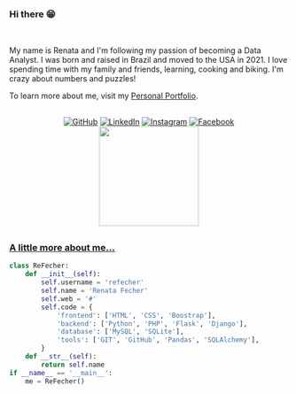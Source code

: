 <!--Banner session-->
<!-- <p align="center"><img src="https://imgur.com/jSBcQQe.png"/><br> -->
<!-- <a align="center"><img src="https://i.imgur.com/uTk6zzB.png"/><br> -->

<!--About session-->
<h3>Hi there 😁</h3>
<br>
<p>My name is Renata and I'm following my passion of becoming a Data Analyst. I was born and raised in Brazil and moved to the USA in 2021. I love spending time with my family and friends, learning, cooking and biking. I'm crazy about numbers and puzzles!</p>
To learn more about me, visit my <a target="_blank" rel="noopener noreferrer" href="#">Personal Portfolio</a>.

##

<!-- Badges session -->
<div align="center">
  <a href="https://github.com/refecher" target="_blank" rel="noopener noreferrer"><img src="https://img.shields.io/badge/GitHub-100000?style=lat-square&logo=github&logoColor=white" alt="GitHub"></a>
  <a href="https://www.linkedin.com/in/renatafecher" target="_blank" rel="noopener noreferrer"><img src="https://img.shields.io/badge/LinkedIn-0077B5?style=lat-square&logo=linkedin&logoColor=white" alt="LinkedIn"></a>
  <a href="https://www.instagram.com/renataklein/" target="_blank" rel="noopener noreferrer"><img src="https://img.shields.io/badge/Instagram-E4405F?style=lat-square&logo=instagram&logoColor=white" alt="Instagram"></a>
  <a href="https://www.facebook.com/srtklein" target="_blank" rel="noopener noreferrer"><img src="https://img.shields.io/badge/Facebook-1877F2?style=lat-square&logo=facebook&logoColor=white" alt="Facebook"></a>
</div>

<div align="center">
  <a href="https://github.com/refecher">
  <img height="180em" src="https://github-readme-stats.vercel.app/api/top-langs?username=refecher&layout=compact&langs_count=15&theme=tokyonight" />
</div>

##

<h3>A little more about me...</h3>
  
```python
class ReFecher:
    def __init__(self):
        self.username = 'refecher'
        self.name = 'Renata Fecher'
        self.web = '#'
        self.code = {
            'frontend': ['HTML', 'CSS', 'Boostrap'],
            'backend': ['Python', 'PHP', 'Flask', 'Django'],
            'database': ['MySQL', 'SQLite'],
            'tools': ['GIT', 'GitHub', 'Pandas', 'SQLAlchemy'],
        }
    def __str__(self):
        return self.name
if __name__ == '__main__':
    me = ReFecher()
```


<!--
**Pleiterson/Pleiterson** is a ✨ _special_ ✨ repository because its `README.md` (this file) appears on your GitHub profile.
Here are some ideas to get you started:
- 🔭 I’m currently working on ...
- 👯 I’m looking to collaborate on ...
- 🤔 I’m looking for help with ...
- 💬 Ask me about ...
- 😄 Pronouns: ...
-->
